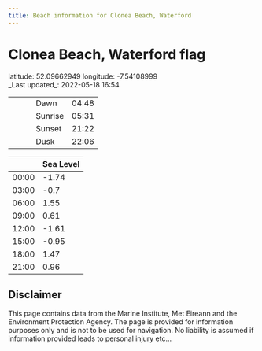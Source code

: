 ```yaml
---
title: Beach information for Clonea Beach, Waterford
---
```

# Clonea Beach, Waterford <span class="material-icons blue-flag">flag</span>

<div class="location-info">latitude: 52.09662949 longitude: -7.54108999</div>
<div class="met-eireann-warnings"></div>
_Last updated_: 2022-05-18 16:54

|   |   |   |   |   |
|---|---|---|---|---|
|   |   |   | Dawn  | 04:48 |
|   |   |   | Sunrise  | 05:31 |
|   |   |   | Sunset  | 21:22 |
|   |   |   | Dusk  | 22:06 |

<div></div>

|   | Sea Level  |
|---|---|
| 00:00 | -1.74 |
| 03:00 | -0.7 |
| 06:00 | 1.55 |
| 09:00 | 0.61 |
| 12:00 | -1.61 |
| 15:00 | -0.95 |
| 18:00 | 1.47 |
| 21:00 | 0.96 |

## Disclaimer

This page contains data from the Marine Institute,
Met Eireann and the Environment Protection Agency. The page is provided for
information purposes only and is not to be used for navigation. No liability
is assumed if information provided leads to personal injury etc...